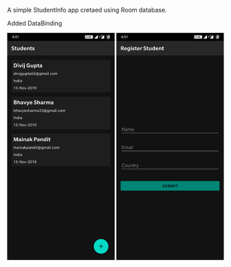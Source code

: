 A simple StudentInfo app cretaed using Room database.

Added DataBinding


<img src="screenshots/1.jpg" width="250">


<img src="screenshots/2.jpg" width="250">
